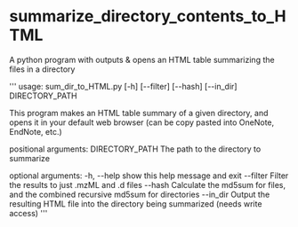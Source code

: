 # summarize_directory_contents_to_HTML
A python program with outputs &amp; opens an HTML table summarizing the files in a directory

'''
usage: sum_dir_to_HTML.py [-h] [--filter] [--hash] [--in_dir] DIRECTORY_PATH

This program makes an HTML table summary of a given directory, and opens it in
your default web browser (can be copy pasted into OneNote, EndNote, etc.)

positional arguments:
  DIRECTORY_PATH  The path to the directory to summarize

optional arguments:
  -h, --help      show this help message and exit
  --filter        Filter the results to just .mzML and .d files
  --hash          Calculate the md5sum for files, and the combined recursive
                  md5sum for directories
  --in_dir        Output the resulting HTML file into the directory being
                  summarized (needs write access)
'''
